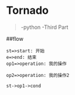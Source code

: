 # Tornado
>-python
>-Third Part


##flow

```flow
st=>start: 开始
e=>end: 结束
op1=>operation: 我的操作

op2=>operation: 我的操作2

st->op1->cond

```


